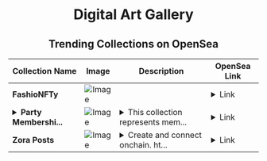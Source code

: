 <div align="center">

# Digital Art Gallery

## Trending Collections on OpenSea

| Collection Name                       | Image                                                                                     | Description                       | OpenSea Link                                                                                          |
|---------------------------------------|-------------------------------------------------------------------------------------------|-----------------------------------|--------------------------------------------------------------------------------------------------------|
| **FashioNFTy** | ![Image](https://i.seadn.io/s/raw/files/a57518645bbb8b99372f9d22cbfcdbdc.jpg?w=500&auto=format?w=200&auto=format) |  | <details><summary>Link</summary>[FashioNFTy](https://opensea.io/collection/fashionfty)</details> |
| **<details><summary>Party Membershi...</summary>Party Memberships: QuantumCoin</details>** | ![Image](https://i.seadn.io/s/raw/files/d927d3099257832e7e94bc703b32b1e5.png?w=500&auto=format?w=200&auto=format) | <details><summary>This collection represents mem...</summary>This collection represents memberships in the following Party: QuantumCoin. Head to https://base.party.app/party/0x52db7d72a00d22093e3886552f673becbf000a67 to view the Party's latest activity.</details> | <details><summary>Link</summary>[Party Memberships: QuantumCoin](https://opensea.io/collection/party-memberships-quantumcoin-2)</details> |
| **Zora Posts** | ![Image](https://i.seadn.io/s/raw/files/a3128b3dbbe5493710c3cd931045bffb.jpg?w=500&auto=format?w=200&auto=format) | <details><summary>Create and connect onchain. ht...</summary>Create and connect onchain. https://zora.co</details> | <details><summary>Link</summary>[Zora Posts](https://opensea.io/collection/zora-posts-11858)</details> |

</div>